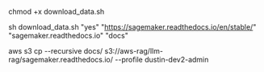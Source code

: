 <!-- after script creation -->
chmod +x download_data.sh
<!-- run script -->
sh download_data.sh "yes" "https://sagemaker.readthedocs.io/en/stable/" "sagemaker.readthedocs.io" "docs"
<!-- upload data into s3 -->
aws s3 cp --recursive docs/ s3://aws-rag/llm-rag/sagemaker.readthedocs.io/ --profile dustin-dev2-admin

